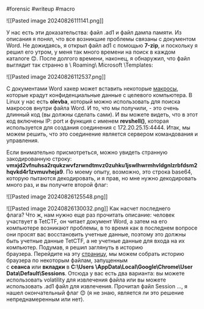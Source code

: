 #forensic #writeup #macro

![[Pasted image 20240826111141.png]]

У нас есть эти доказательства: файл .ad1 и файл дампа памяти. Из описания я понял, что все возникшие проблемы связаны с документом Word. Не дожидаясь, я открыл файл ad1 с помощью **7-zip**, и поскольку я решил его утром, у меня так много времени на поиск в каждом каталоге 😊. После долгого времени, наконец, я обнаружил, что файл выглядит так странно в \ Roaming\ Microsoft \Templates:

![[Pasted image 20240826112537.png]]

С документами Word хакер может вставить некоторые [макросы](https://knowadays.com/blog/what-is-a-macro-in-microsoft-word/), которые крадут конфиденциальные данные с целевого компьютера. В Linux у нас есть **olevba**, который можно использовать для поиска макросов внутри файла Word. И то, что мы получили, - это очень длинный код (вы должны сделать сами). И вы можете видеть, что в этот код включены IP: port и функция с именем **revshell()**, которая используется для создания соединения с 172.20.25.15:4444. Итак, мы можем решить, что это соединение является сервером командования и управления.  

Если внимательно присмотреться, можно увидеть странную закодированную строку:  
**vmxjd2vfnuhsa2rqukzwvfzrwndtmvz0zuhku1jswlhwrmhvldgnlzrbfdsm2hqvkd4r1zvmuvheja9**. По моему опыту, возможно, это строка base64, которую пытаются декодировать, и я прав, но мне нужно декодировать много раз, и вы получите второй флаг:

![[Pasted image 20240826125548.png]]

![[Pasted image 20240826130032.png]]
Как насчет последнего флага? Что ж, нам нужно еще раз прочитать описание: человек участвует в TetCTF, он читает документ Word, а затем на его компьютере возникают проблемы, в то время как в последнем вопросе они просят вас восстановить учетные данные, поэтому это должны быть учетные данные TetCTF, а не учетные данные для входа на их компьютер. Подумав, я решил заглянуть в историю браузера. Перейдите на эту [страницу](https://www.inversecos.com/2022/10/recovering-cleared-browser-history.html), мы можем собрать историю браузера по некоторым файлам, запущенным с **сеанса** или **вкладки** в **C:\Users <name>\AppData\Local\Google\Chrome\User Data\Default\Sessions**. Отсюда у вас есть два варианта: вы можете использовать volatility для извлечения файла или вы можете использовать .ad1 файл для извлечения. Прочитал файл Session ..., я нашел окончательный флаг 😊 (я не знаю, является ли это решение непреднамеренным или нет).